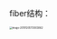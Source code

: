 fiber结构：

<img src="/Users/test/Library/Application Support/typora-user-images/image-20191205113003862.png" alt="image-20191205113003862" style="zoom:30%;" />

